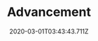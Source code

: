 ---
templateKey: blog-post
featuredpost: false
date: 2020-03-01T03:43:43.711Z
featuredimage: /img/quest_bg4.png
imgBg: quest_bg4
title: Advancement
description: As you gain experience you'll discover new crafting recipes to increase profit and make life easier. A Scarecrow for example will prevent crows from snacking on your precious crops.
reward: 100'
tags:
  - Complete "Getting Started"
  - Reach Farming Level 1
  - Craft Scarecrow
---